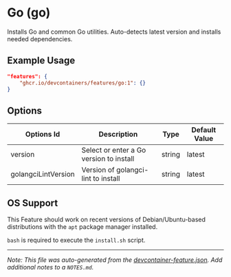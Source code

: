 
# Go (go)

Installs Go and common Go utilities. Auto-detects latest version and installs needed dependencies.

## Example Usage

```json
"features": {
    "ghcr.io/devcontainers/features/go:1": {}
}
```

## Options

| Options Id | Description | Type | Default Value |
|-----|-----|-----|-----|
| version | Select or enter a Go version to install | string | latest |
| golangciLintVersion | Version of golangci-lint to install | string | latest |



## OS Support

This Feature should work on recent versions of Debian/Ubuntu-based distributions with the `apt` package manager installed.

`bash` is required to execute the `install.sh` script.


---

_Note: This file was auto-generated from the [devcontainer-feature.json](https://github.com/devcontainers/features/blob/main/src/go/devcontainer-feature.json).  Add additional notes to a `NOTES.md`._
